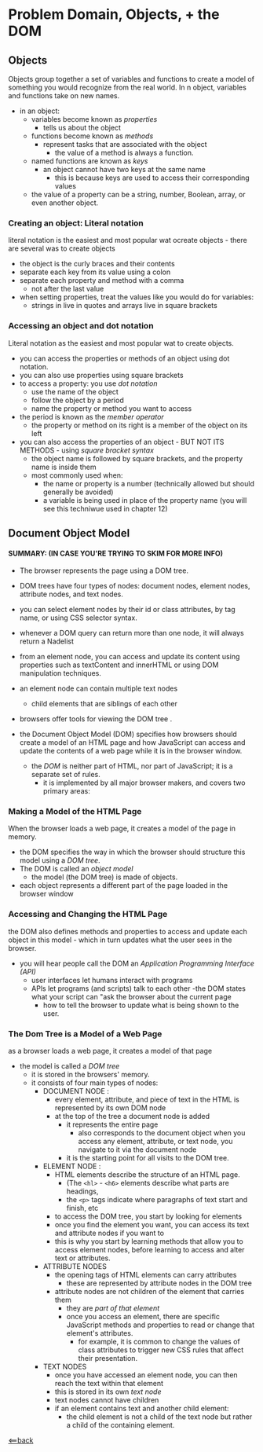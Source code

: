 # Problem Domain, Objects, + the DOM

## Objects
Objects group together a set of variables and functions to create a model of something you would recognize from the real world. In n object, variables and functions take on new names. 
- in an object: 
    - variables become known as *properties* 
        - tells us about the object 
    - functions become known as *methods* 
        - represent tasks that are associated with the object 
            - the value of a method is always a function. 
    - named functions are known as *keys*
        - an object cannot have two keys at the same name
            - this is because keys are used to access their corresponding values
    - the value of a property can be a string, number, Boolean, array, or even another object. 

### Creating an object: Literal notation
literal notation is the easiest and most popular wat ocreate objects - there are several was to create objects
- the object is the curly braces and their contents 
- separate each key from its value using a colon
- separate each property and method with a comma 
    - not after the last value 
- when setting properties, treat the values like you would do for variables:
    - strings in live in quotes and arrays live in square brackets

### Accessing an object and dot notation 
Literal notation as the easiest and most popular wat to create objects. 
- you can access the properties or methods of an object using dot notation. 
- you can also use properties using square brackets
- to access a property: you use *dot notation*
    - use the name of the object
    - follow the object by a period
    - name the property or method you want to access 
- the period is known as the *member operator*
    - the property or method on its right is a member of the object on its left 
- you can also access the properties of an object - BUT NOT ITS METHODS - using *square bracket syntax*
    - the object name is followed by square brackets, and the property name is inside them
    - most commonly used when:
        - the name or property is a number (technically allowed but should generally be avoided)
        - a variable is being used in place of the property name (you will see this techniwue used in chapter 12)
        
## Document Object Model

#### SUMMARY: (IN CASE YOU'RE TRYING TO SKIM FOR MORE INFO) 
- The browser represents the page using a DOM tree.
- DOM trees have four types of nodes: document nodes, element nodes, attribute nodes, and text nodes.
- you can select element nodes by their id or class attributes, by tag name, or using CSS selector syntax.
- whenever a DOM query can return more than one node, it will always return a Nadelist
- from an element node, you can access and update its content using properties such as textContent and innerHTML or using DOM manipulation techniques.
- an element node can contain multiple text nodes 
    - child elements that are siblings of each other
- browsers offer tools for viewing the DOM tree . 

- the Document Object Model (DOM) specifies how browsers should create a model of an HTML page and how JavaScript can access and update the
contents of a web page while it is in the browser window.
    - the *DOM* is neither part of HTML, nor part of JavaScript; it is a separate set of rules.
        - it is implemented by all major browser makers, and covers two primary areas:

### Making a Model of the HTML Page 
When the browser loads a web page, it creates a model of the page in memory.
 - the DOM specifies the way in which the browser should structure this model using a *DOM tree*.
 - The DOM is called an *object model*
    - the model (the DOM tree) is made of objects.
- each object represents a different part of the page loaded in the browser window

### Accessing and Changing the HTML Page
the DOM also defines methods and properties to access and update each object in this model 
    - which in turn updates what the user sees in the browser.
- you will hear people call the DOM an *Application Programming Interface (API)*
    - user interfaces let humans interact with programs
    - APls let programs (and scripts) talk to each other
    -the DOM states what your script can "ask the browser about the current page
        - how to tell the browser to update what is being shown to the user. 

### The Dom Tree is a Model of a Web Page
as a browser loads a web page, it creates a model of that page
- the model is called a *DOM tree*
    - it is stored in the browsers' memory.
    - it consists of four main types of nodes:
        - DOCUMENT NODE :
            - every element, attribute, and piece of text in the HTML is represented by its own DOM node
            - at the top of the tree a document node is added
                - it represents the entire page 
                    - also corresponds to the document object
                when you access any element, attribute, or text node, you navigate to it via the document node
                - it is the starting point for all visits to the DOM tree. 
        - ELEMENT NODE :
            - HTML elements describe the structure of an HTML page. 
                - (The ```<hl>``` - ```<h6>``` elements describe what parts are headings,
                - the ```<p>``` tags indicate where paragraphs of text start and finish, etc
            - to access the DOM tree, you start by looking for elements
            - once you find the element you want, you can access its text and attribute nodes if you  want to
            - this is why you start by learning methods that allow you to access element nodes, before learning to access and alter text or attributes. 
        - ATTRIBUTE NODES
            - the opening tags of HTML elements can carry attributes 
                - these are represented by attribute nodes in the DOM tree
            - attribute nodes are not children of the element that carries them
                - they are *part of that element* 
                - once you access an element, there are specific JavaScript methods and properties to read or change that element's attributes.
                    - for example, it is common to change the values of class attributes to trigger new  CSS rules that affect their presentation. 
        - TEXT NODES
            - once you have accessed an element node, you can then reach the text within that element
            - this is stored in its own *text node* 
            - text nodes cannot have children 
            - if an element contains text and another child element:
                - the child element is not a child of the text node but rather a child of the containing element.


[<==back](README.md)